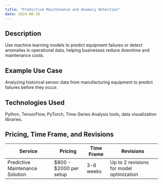 ```yaml
---
title: "Predictive Maintenance and Anomaly Detection"
date: 2024-08-28
---
```


## Description
Use machine learning models to predict equipment failures or detect anomalies in operational data, helping businesses reduce downtime and maintenance costs.

## Example Use Case
Analyzing historical sensor data from manufacturing equipment to predict failures before they occur.

## Technologies Used
Python, TensorFlow, PyTorch, Time-Series Analysis tools, data visualization libraries.

## Pricing, Time Frame, and Revisions

| Service                            | Pricing                | Time Frame | Revisions                               |
|------------------------------------|------------------------|------------|------------------------------------------|
| Predictive Maintenance Solution    | $800 - $2000 per setup | 3-6 weeks  | Up to 2 revisions for model optimization |

